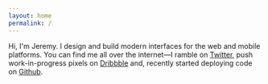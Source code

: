 ```yaml
---
layout: home
permalink: /
---
```

Hi, I'm Jeremy. I design and build modern interfaces for the web and mobile platforms. You can find me all over the internet&mdash;I ramble on [Twitter](https://twitter.com/jereswinnen), push work-in-progress pixels on [Dribbble](https://dribbble.com/jereswinnen) and, recently started deploying code on [Github](https://github.com/jereswinnen).
